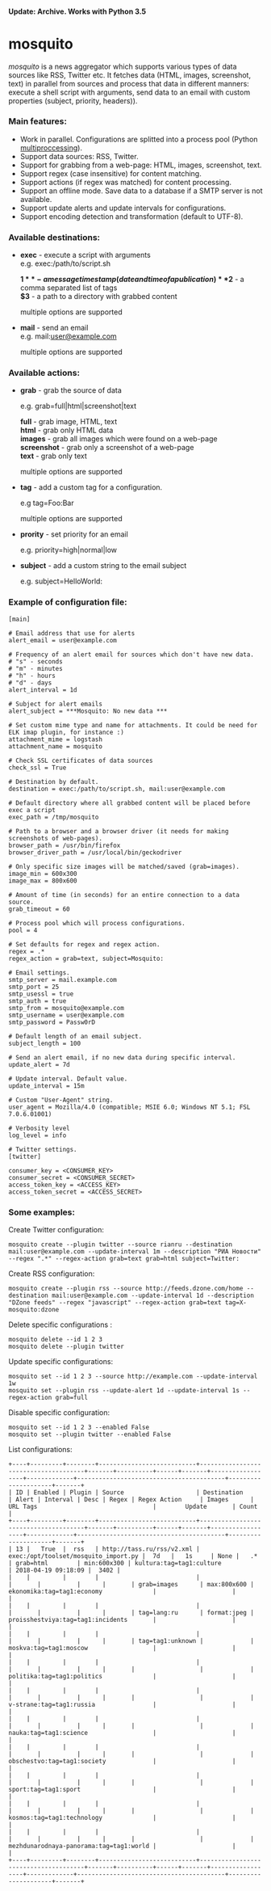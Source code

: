 #### Update: Archive. Works with Python 3.5


# mosquito

*mosquito* is a news aggregator which supports various types of data sources like RSS, Twitter etc. It fetches data (HTML, images, screenshot, text) in parallel from sources and process that data in different manners: execute a shell script with arguments, send data to an email with custom properties (subject, priority, headers)).

### Main features:

* Work in parallel. Configurations are splitted into a process pool (Python [multiproccessing](https://docs.python.org/3/library/multiprocessing.html)).
* Support data sources: RSS, Twitter.
* Support for grabbing from a web-page: HTML, images, screenshot, text.
* Support regex (case insensitive) for content matching.
* Support actions (if regex was matched) for content processing.
* Support an offline mode. Save data to a database if a SMTP server is not available.
* Support update alerts and update intervals for configurations.
* Support encoding detection and transformation (default to UTF-8).

### Available destinations:

* **exec** - execute a script with arguments  
  e.g. exec:/path/to/script.sh
  
  **$1** - a message timestamp (date and time of a publication)  
  **$2** - a comma separated list of tags  
  **$3** - a path to a directory with grabbed content

  multiple options are supported

* **mail** - send an email  
  e.g. mail:user@example.com

  multiple options are supported

### Available actions:


* **grab** - grab the source of data  
    
  e.g. grab=full|html|screenshot|text

  **full** - grab image, HTML, text  
  **html** - grab only HTML data  
  **images** - grab all images which were found on a web-page  
  **screenshot** - grab only a screenshot of a web-page  
  **text** - grab only text
    
  multiple options are supported
  
* **tag** - add a custom tag for a configuration.   
    
  e.g tag=Foo:Bar
    
  multiple options are supported
  
* **prority** - set priority for an email  
    
  e.g. priority=high|normal|low

* **subject** - add a custom string to the email subject  
    
  e.g. subject=HelloWorld: 

### Example of configuration file:

```
[main]

# Email address that use for alerts
alert_email = user@example.com

# Frequency of an alert email for sources which don't have new data.
# "s" - seconds
# "m" - minutes
# "h" - hours
# "d" - days
alert_interval = 1d

# Subject for alert emails 
alert_subject = ***Mosquito: No new data ***

# Set custom mime type and name for attachments. It could be need for ELK imap plugin, for instance :)
attachment_mime = logstash
attachment_name = mosquito

# Check SSL certificates of data sources
check_ssl = True

# Destination by default.
destination = exec:/path/to/script.sh, mail:user@example.com

# Default directory where all grabbed content will be placed before exec a script
exec_path = /tmp/mosquito

# Path to a browser and a browser driver (it needs for making screenshots of web-pages).
browser_path = /usr/bin/firefox
browser_driver_path = /usr/local/bin/geckodriver

# Only specific size images will be matched/saved (grab=images).
image_min = 600x300
image_max = 800x600

# Amount of time (in seconds) for an entire connection to a data source.
grab_timeout = 60

# Process pool which will process configurations.
pool = 4

# Set defaults for regex and regex action.
regex = .*
regex_action = grab=text, subject=Mosquito:

# Email settings.
smtp_server = mail.example.com
smtp_port = 25
smtp_usessl = true
smtp_auth = true
smtp_from = mosquito@example.com
smtp_username = user@example.com
smtp_password = Passw0rD

# Default length of an email subject.
subject_length = 100

# Send an alert email, if no new data during specific interval.
update_alert = 7d

# Update interval. Default value.
update_interval = 15m

# Custom "User-Agent" string.
user_agent = Mozilla/4.0 (compatible; MSIE 6.0; Windows NT 5.1; FSL 7.0.6.01001)

# Verbosity level
log_level = info

# Twitter settings.
[twitter]

consumer_key = <CONSUMER_KEY>
consumer_secret = <CONSUMER_SECRET>
access_token_key = <ACCESS_KEY>
access_token_secret = <ACCESS_SECRET>
```

### Some examples:


Create Twitter configuration:
```
mosquito create --plugin twitter --source rianru --destination mail:user@example.com --update-interval 1m --description "РИА Новости" --regex ".*" --regex-action grab=text grab=html subject=Twitter: 
```

Create RSS configuration:
```
mosquito create --plugin rss --source http://feeds.dzone.com/home --destination mail:user@example.com --update-interval 1d --description "DZone feeds" --regex "javascript" --regex-action grab=text tag=X-mosquito:dzone 
```

Delete specific configurations :
```
mosquito delete --id 1 2 3
mosquito delete --plugin twitter
```

Update specific configurations:
```
mosquito set --id 1 2 3 --source http://example.com --update-interval 1w
mosquito set --plugin rss --update-alert 1d --update-interval 1s --regex-action grab=full
```

Disable specific configuration:
```
mosquito set --id 1 2 3 --enabled False
mosquito set --plugin twitter --enabled False
```

List configurations:

```
+----+---------+--------+---------------------------+--------------------------------------+-------+----------+------+-------+------------------+-------------+-----------------------------------------+---------------------+-------+
| ID | Enabled | Plugin | Source                    | Destination                          | Alert | Interval | Desc | Regex | Regex Action     | Images      | URL Tags                                |        Update       | Count |
+----+---------+--------+---------------------------+--------------------------------------+-------+----------+------+-------+------------------+-------------+-----------------------------------------+---------------------+-------+
| 13 |   True  |  rss   | http://tass.ru/rss/v2.xml | exec:/opt/toolset/mosquito_import.py |  7d   |   1s     | None |   .*  | grab=html        | min:600x300 | kultura:tag=tag1:culture                | 2018-04-19 09:18:09 |  3402 |
|    |         |        |                           |                                      |       |          |      |       | grab=images      | max:800x600 | ekonomika:tag=tag1:economy              |                     |       |
|    |         |        |                           |                                      |       |          |      |       | tag=lang:ru      | format:jpeg | proisshestviya:tag=tag1:incidents       |                     |       |
|    |         |        |                           |                                      |       |          |      |       | tag=tag1:unknown |             | moskva:tag=tag1:moscow                  |                     |       |
|    |         |        |                           |                                      |       |          |      |       |                  |             | politika:tag=tag1:politics              |                     |       |
|    |         |        |                           |                                      |       |          |      |       |                  |             | v-strane:tag=tag1:russia                |                     |       |
|    |         |        |                           |                                      |       |          |      |       |                  |             | nauka:tag=tag1:science                  |                     |       |
|    |         |        |                           |                                      |       |          |      |       |                  |             | obschestvo:tag=tag1:society             |                     |       |
|    |         |        |                           |                                      |       |          |      |       |                  |             | sport:tag=tag1:sport                    |                     |       |
|    |         |        |                           |                                      |       |          |      |       |                  |             | kosmos:tag=tag1:technology              |                     |       |
|    |         |        |                           |                                      |       |          |      |       |                  |             | mezhdunarodnaya-panorama:tag=tag1:world |                     |       |
+----+---------+--------+---------------------------+--------------------------------------+-------+----------+------+-------+------------------+-------------+-----------------------------------------+---------------------+-------+

```

